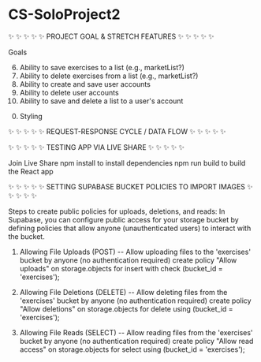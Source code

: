 # CS-SoloProject2
✨ ✨ ✨ ✨ ✨ PROJECT GOAL & STRETCH FEATURES ✨ ✨ ✨ ✨ ✨

Goals
<!-- 1. Creating a supabase database from the github repo database -->
<!-- 2. Having a functioning front end -->
<!-- 3. Ability to query the supbase-db by id partial match and getting at least one exercise (MVP) -->
<!-- 4. Ability to query and return all appropriate exercises -->
<!-- 5. Ability to query by id, category, and/or primaryMuscle -->
6. Ability to save exercises to a list (e.g., marketList?)
7. Ability to delete exercises from a list (e.g., marketList?)
8. Ability to create and save user accounts
9. Ability to delete user accounts
10. Ability to save and delete a list to a user's account
<!-- 11. Utilize .env to improve security -->
00. Styling

✨ ✨ ✨ ✨ ✨ REQUEST-RESPONSE CYCLE / DATA FLOW ✨ ✨ ✨ ✨ ✨



✨ ✨ ✨ ✨ ✨ TESTING APP VIA LIVE SHARE ✨ ✨ ✨ ✨ ✨

Join Live Share
npm install to install dependencies
npm run build to build the React app

✨ ✨ ✨ ✨ ✨ SETTING SUPABASE BUCKET POLICIES TO IMPORT IMAGES ✨ ✨ ✨ ✨ ✨

Steps to create public policies for uploads, deletions, and reads:
In Supabase, you can configure public access for your storage bucket by defining policies that allow anyone (unauthenticated users) to interact with the bucket.

1. Allowing File Uploads (POST)
-- Allow uploading files to the 'exercises' bucket by anyone (no authentication required)
create policy "Allow uploads" on storage.objects for insert
with
  check (bucket_id = 'exercises');

2. Allowing File Deletions (DELETE)
-- Allow deleting files from the 'exercises' bucket by anyone (no authentication required)
create policy "Allow deletions" on storage.objects
for delete
using (bucket_id = 'exercises');

3. Allowing File Reads (SELECT)
-- Allow reading files from the 'exercises' bucket by anyone (no authentication required)
create policy "Allow read access" on storage.objects
for select
using (bucket_id = 'exercises');
